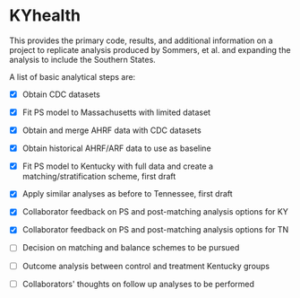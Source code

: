 # KYhealth

This provides the primary code, results, and additional information on a project to replicate analysis produced by Sommers, et al. and expanding the analysis to include the Southern States.  

A list of basic analytical steps are:

- [x]	Obtain CDC datasets

- [x]	Fit PS model to Massachusetts with limited dataset

- [x]	Obtain and merge AHRF data with CDC datasets

- [x]	Obtain historical AHRF/ARF data to use as baseline 

- [x]	Fit PS model to Kentucky with full data and create a matching/stratification scheme, first draft 

- [x]	Apply similar analyses as before to Tennessee, first draft

- [x]	Collaborator feedback on PS and post-matching analysis options for KY 

- [x]	Collaborator feedback on PS and post-matching analysis options for TN 

- [ ]   Decision on matching and balance schemes to be pursued

- [ ]	Outcome analysis between control and treatment Kentucky groups 

<!--- Wednesday, March 30 --->
- [ ]	Collaborators' thoughts on follow up analyses to be performed 

<!--- Friday, April 1 --->



